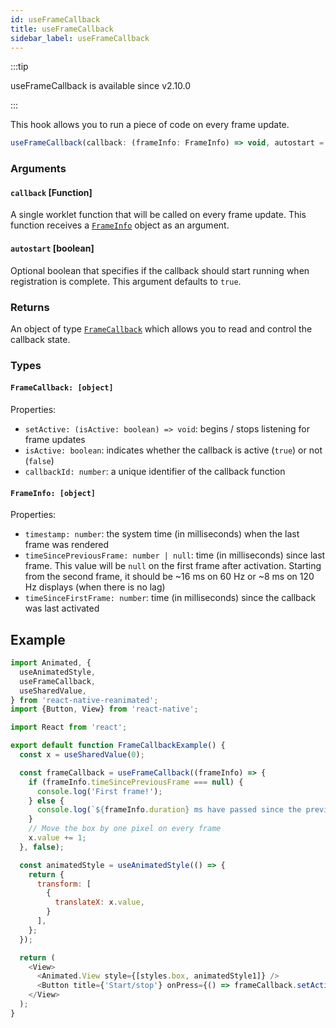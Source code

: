 ```yaml
---
id: useFrameCallback
title: useFrameCallback
sidebar_label: useFrameCallback
---
```


:::tip

useFrameCallback is available since v2.10.0

:::

This hook allows you to run a piece of code on every frame update.

```js
useFrameCallback(callback: (frameInfo: FrameInfo) => void, autostart = true): [FrameCallback]
```

### Arguments

#### `callback` [Function]

A single worklet function that will be called on every frame update.
This function receives a [`FrameInfo`](#frameinfo-object) object as an argument.

#### `autostart` [boolean]

Optional boolean that specifies if the callback should start running when
registration is complete. This argument defaults to `true`.

### Returns

An object of type [`FrameCallback`](#framecallback-object) which allows you to read and control the
callback state.

### Types

#### `FrameCallback: [object]`

Properties:
* `setActive: (isActive: boolean) => void`: begins / stops listening for frame updates
* `isActive: boolean`: indicates whether the callback is active (`true`)
                    or not (`false`)
* `callbackId: number`: a unique identifier of the callback function

#### `FrameInfo: [object]`

Properties:
* `timestamp: number`: the system time (in milliseconds) when the last
  frame was rendered
* `timeSincePreviousFrame: number | null`: time (in milliseconds) since last frame. This value
  will be `null` on the first frame after activation. Starting from the second frame,
  it should be ~16 ms on 60 Hz or ~8 ms on 120 Hz displays (when there is no lag)
* `timeSinceFirstFrame: number`: time (in milliseconds) since the callback was last activated

## Example

```js {13-21}
import Animated, {
  useAnimatedStyle,
  useFrameCallback,
  useSharedValue,
} from 'react-native-reanimated';
import {Button, View} from 'react-native';

import React from 'react';

export default function FrameCallbackExample() {
  const x = useSharedValue(0);

  const frameCallback = useFrameCallback((frameInfo) => {
    if (frameInfo.timeSincePreviousFrame === null) {
      console.log('First frame!');
    } else {
      console.log(`${frameInfo.duration} ms have passed since the previous frame`);
    }
    // Move the box by one pixel on every frame
    x.value += 1;
  }, false);

  const animatedStyle = useAnimatedStyle(() => {
    return {
      transform: [
        {
          translateX: x.value,
        }
      ],
    };
  });

  return (
    <View>
      <Animated.View style={[styles.box, animatedStyle1]} />
      <Button title={'Start/stop'} onPress={() => frameCallback.setActive(!frameCallback.isActive)}>
    </View>
  );
}
```